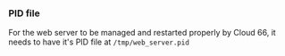 <!-- post: -->


### PID file

For the web server to be managed and restarted properly by Cloud 66, it needs to have it's PID file at `/tmp/web_server.pid`

